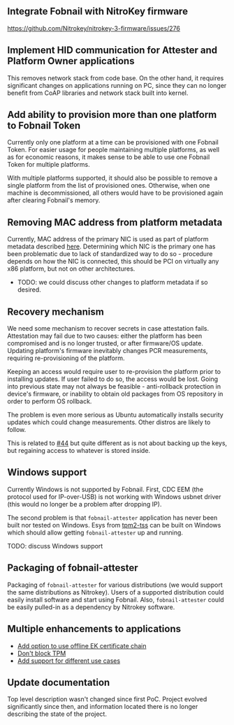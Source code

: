 ## Integrate Fobnail with NitroKey firmware

https://github.com/Nitrokey/nitrokey-3-firmware/issues/276

## Implement HID communication for Attester and Platform Owner applications

This removes network stack from code base. On the other hand, it requires
significant changes on applications running on PC, since they can no longer
benefit from CoAP libraries and network stack built into kernel.

## Add ability to provision more than one platform to Fobnail Token

Currently only one platform at a time can be provisioned with one Fobnail Token.
For easier usage for people maintaining multiple platforms, as well as for
economic reasons, it makes sense to be able to use one Fobnail Token for
multiple platforms.

With multiple platforms supported, it should also be possible to remove a single
platform from the list of provisioned ones. Otherwise, when one machine is
decommissioned, all others would have to be provisioned again after clearing
Fobnail's memory.

## Removing MAC address from platform metadata

Currently, MAC address of the primary NIC is used as part of platform metadata
described [here](https://fobnail.3mdeb.com/fobnail-api/#adminprovisionidmeta).
Determining which NIC is the primary one has been problematic due to lack of
standardized way to do so - procedure depends on how the NIC is connected, this
should be PCI on virtually any x86 platform, but not on other architectures.

- TODO: we could discuss other changes to platform metadata if so desired.

## Recovery mechanism

We need some mechanism to recover secrets in case attestation fails. Attestation
may fail due to two causes: either the platform has been compromised and is no
longer trusted, or after firmware/OS update. Updating platform's firmware
inevitably changes PCR measurements, requiring re-provisioning of the platform.

Keeping an access would require user to re-provision the platform prior to
installing updates. If user failed to do so, the access would be lost. Going
into previous state may not always be feasible - anti-rollback protection in
device's firmware, or inability to obtain old packages from OS repository in
order to perform OS rollback.

The problem is even more serious as Ubuntu automatically installs security
updates which could change measurements. Other distros are likely to follow.

This is related to [#44](https://github.com/fobnail/fobnail/issues/44) but quite
different as is not about backing up the keys, but regaining access to whatever
is stored inside.

## Windows support

Currently Windows is not supported by Fobnail. First, CDC EEM (the protocol used
for IP-over-USB) is not working with Windows usbnet driver (this would no longer
be a problem after dropping IP).

The second problem is that `fobnail-attester` application has never been built
nor tested on Windows. Esys from
[tpm2-tss](https://github.com/tpm2-software/tpm2-tss) can be built on Windows
which should allow getting `fobnail-attester` up and running.

TODO: discuss Windows support

## Packaging of fobnail-attester

Packaging of `fobnail-attester` for various distributions (we would support the
same distributions as Nitrokey). Users of a supported distribution could easily
install software and start using Fobnail. Also, `fobnail-attester` could be
easily pulled-in as a dependency by Nitrokey software.

## Multiple enhancements to applications

- [Add option to use offline EK certificate chain](https://github.com/fobnail/fobnail-attester/issues/37)
- [Don't block TPM](https://github.com/fobnail/fobnail-attester/issues/35)
- [Add support for different use cases](https://github.com/fobnail/fobnail-platform-owner/issues/3)

## Update documentation

Top level description wasn't changed since first PoC. Project evolved
significantly since then, and information located there is no longer describing
the state of the project.

